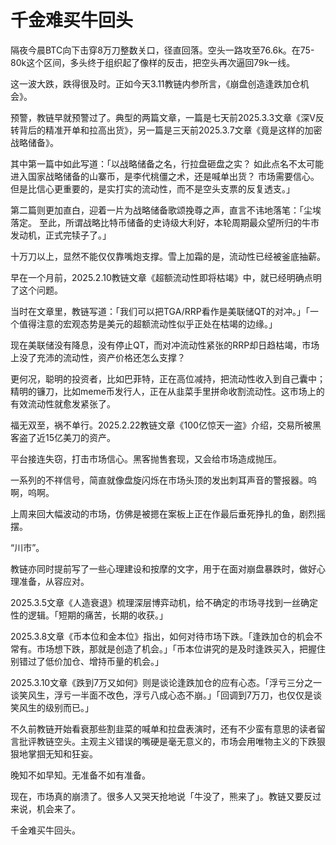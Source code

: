 # 千金难买牛回头

隔夜今晨BTC向下击穿8万刀整数关口，径直回落。空头一路攻至76.6k。在75-80k这个区间，多头终于组织起了像样的反击，把空头再次逼回79k一线。

这一波大跌，跌得很及时。正如今天3.11教链内参所言，《崩盘创造逢跌加仓机会》。

预警，教链早就预警过了。典型的两篇文章，一篇是七天前2025.3.3文章《深V反转背后的精准开单和拉高出货》，另一篇是三天前2025.3.7文章《竟是这样的加密战略储备》。

其中第一篇中如此写道：「以战略储备之名，行拉盘砸盘之实？ 如此点名不太可能进入国家战略储备的山寨币，是李代桃僵之术，还是喊单出货？ 市场需要信心。但是比信心更重要的，是实打实的流动性，而不是空头支票的反复透支。」

第二篇则更加直白，迎着一片为战略储备歌颂挽尊之声，直言不讳地落笔：「尘埃落定。 至此，所谓战略比特币储备的史诗级大利好，本轮周期最众望所归的牛市发动机，正式完犊子了。」

十万刀以上，显然不能仅仅靠嘴炮支撑。雪上加霜的是，流动性已经被釜底抽薪。

早在一个月前，2025.2.10教链文章《超额流动性即将枯竭》中，就已经明确点明了这个问题。

当时在文章里，教链写道：「我们可以把TGA/RRP看作是美联储QT的对冲。」「一个值得注意的宏观态势是美元的超额流动性似乎正处在枯竭的边缘。」

现在美联储没有降息，没有停止QT，而对冲流动性紧张的RRP却日趋枯竭，市场上没了充沛的流动性，资产价格还怎么支撑？

更何况，聪明的投资者，比如巴菲特，正在高位减持，把流动性收入到自己囊中；精明的镰刀，比如meme币发行人，正在从韭菜手里拼命收割流动性。这市场上的有效流动性就愈发紧张了。

福无双至，祸不单行。2025.2.22教链文章《100亿惊天一盗》介绍，交易所被黑客盗了近15亿美刀的资产。

平台接连失窃，打击市场信心。黑客抛售套现，又会给市场造成抛压。

一系列的不祥信号，简直就像盘旋闪烁在市场头顶的发出刺耳声音的警报器。呜啊，呜啊。

上周来回大幅波动的市场，仿佛是被摁在案板上正在作最后垂死挣扎的鱼，剧烈摇摆。

“川市”。

教链亦同时提前写了一些心理建设和按摩的文字，用于在面对崩盘暴跌时，做好心理准备，从容应对。

2025.3.5文章《人造衰退》梳理深层博弈动机，给不确定的市场寻找到一丝确定性的逻辑。「短期的痛苦，长期的收获。」

2025.3.8文章《币本位和金本位》指出，如何对待市场下跌。「逢跌加仓的机会不常有。市场想下跌，那就是创造了机会。」「币本位讲究的是及时逢跌买入，把握住别错过了低价加仓、增持币量的机会。」

2025.3.10文章《跌到7万又如何》则是谈论逢跌加仓的应有心态。「浮亏三分之一谈笑风生，浮亏一半面不改色，浮亏八成心态不崩。」「回调到7万刀，也仅仅是谈笑风生的级别而已。」

不久前教链开始看衰那些割韭菜的喊单和拉盘表演时，还有不少蛮有意思的读者留言批评教链空头。主观主义错误的嘴硬是毫无意义的，市场会用唯物主义的下跌狠狠地掌掴无知和狂妄。

晚知不如早知。无准备不如有准备。

现在，市场真的崩溃了。很多人又哭天抢地说「牛没了，熊来了」。教链又要反过来说，机会来了。

千金难买牛回头。
